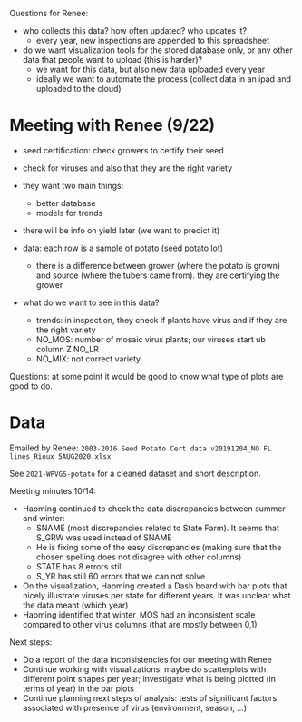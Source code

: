Questions for Renee:
- who collects this data? how often updated? who updates it?
    - every year, new inspections are appended to this spreadsheet
- do we want visualization tools for the stored database only, or any other data that people want to upload (this is harder)?
    - we want for this data, but also new data uploaded every year
    - ideally we want to automate the process (collect data in an ipad and uploaded to the cloud)

# Meeting with Renee (9/22)
- seed certification: check growers to certify their seed
- check for viruses and also that they are the right variety

- they want two main things:
    - better database
    - models for trends

- there will be info on yield later (we want to predict it)

- data: each row is a sample of potato (seed potato lot)
    - there is a difference between grower (where the potato is grown) and source (where the tubers came from). they are certifying the grower

- what do we want to see in this data?
    - trends: in inspection, they check if plants have virus and if they are the right variety
    - NO_MOS: number of mosaic virus plants; our viruses start ub column Z NO_LR
    - NO_MIX: not correct variety

Questions: at some point it would be good to know what type of plots are good to do.

# Data
Emailed by Renee: `2003-2016 Seed Potato Cert data v20191204_NO FL lines_Rioux 5AUG2020.xlsx`

See `2021-WPVGS-potato` for a cleaned dataset and short description.


Meeting minutes 10/14:
- Haoming continued to check the data discrepancies between summer and winter:
    - SNAME (most discrepancies related to State Farm). It seems that S_GRW was used instead of SNAME
    - He is fixing some of the easy discrepancies (making sure that the chosen spelling does not disagree with other columns)
    - STATE has 8 errors still
    - S_YR has still 60 errors that we can not solve
- On the visualization, Haoming created a Dash board with bar plots that nicely illustrate viruses per state for different years. It was unclear what the data meant (which year)
- Haoming identified that winter_MOS had an inconsistent scale compared to other virus columns (that are mostly between 0,1)

Next steps:
- Do a report of the data inconsistencies for our meeting with Renee
- Continue working with visualizations: maybe do scatterplots with different point shapes per year; investigate what is being plotted (in terms of year) in the bar plots
- Continue planning next steps of analysis: tests of significant factors associated with presence of virus (environment, season, ...)